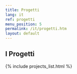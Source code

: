 ```yaml
---
title: Progetti
lang: it
ref: progetti
menu_position: 5
permalink: /it/progetti.htm
layout: default
---
```


<h2>I Progetti</h2>

{% include projects_list.html %}
